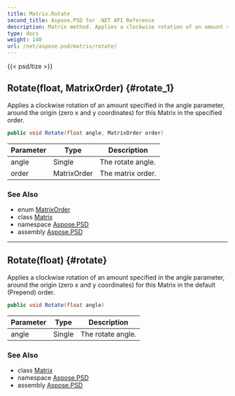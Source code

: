 ```yaml
---
title: Matrix.Rotate
second_title: Aspose.PSD for .NET API Reference
description: Matrix method. Applies a clockwise rotation of an amount specified in the angle parameter around the origin zero x and y coordinates for this Matrix in the specified order
type: docs
weight: 140
url: /net/aspose.psd/matrix/rotate/
---
```

{{< psd/tize >}}
## Rotate(float, MatrixOrder) {#rotate_1}

Applies a clockwise rotation of an amount specified in the angle parameter, around the origin (zero x and y coordinates) for this Matrix in the specified order.

```csharp
public void Rotate(float angle, MatrixOrder order)
```

| Parameter | Type | Description |
| --- | --- | --- |
| angle | Single | The rotate angle. |
| order | MatrixOrder | The matrix order. |

### See Also

* enum [MatrixOrder](../../matrixorder/)
* class [Matrix](../)
* namespace [Aspose.PSD](../../matrix/)
* assembly [Aspose.PSD](../../../)

---

## Rotate(float) {#rotate}

Applies a clockwise rotation of an amount specified in the angle parameter, around the origin (zero x and y coordinates) for this Matrix in the default (Prepend) order.

```csharp
public void Rotate(float angle)
```

| Parameter | Type | Description |
| --- | --- | --- |
| angle | Single | The rotate angle. |

### See Also

* class [Matrix](../)
* namespace [Aspose.PSD](../../matrix/)
* assembly [Aspose.PSD](../../../)


